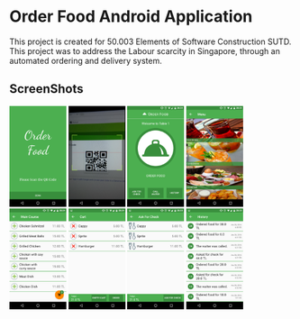 
# **Order Food Android Application**

This project is created for 50.003 Elements of Software Construction SUTD. This project was to address the Labour scarcity in Singapore, through an automated ordering and delivery system.

## ScreenShots
<img src="screenshots/of_screenshot_1.png" width="20%"> <img src="screenshots/of_screenshot_2.png" width="20%"> <img src="screenshots/of_screenshot_3.png" width="20%"> <img src="screenshots/of_screenshot_4.png" width="20%"> <img src="screenshots/of_screenshot_5.png" width="20%"> <img src="screenshots/of_screenshot_6.png" width="20%"> <img src="screenshots/of_screenshot_7.png" width="20%"> <img src="screenshots/of_screenshot_8.png" width="20%">


